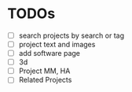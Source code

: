# TODOs

-   [ ] search projects by search or tag
-   [ ] project text and images
-   [ ] add software page
-   [ ] 3d
-   [ ] Project MM, HA
-   [ ] Related Projects
